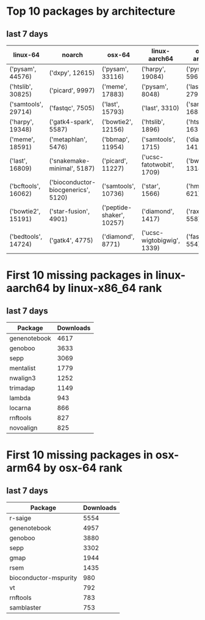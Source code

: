 # Top 10 packages by architecture
## last 7 days
|linux-64 | noarch | osx-64 | linux-aarch64 | osx-arm64 | 
|-|-|-|-|-|
|('pysam', 44576) |('dxpy', 12615) |('pysam', 33116) |('harpy', 19084) |('pysam', 5961) |
|('htslib', 30825) |('picard', 9997) |('meme', 17883) |('pysam', 8048) |('last', 2795) |
|('samtools', 29714) |('fastqc', 7505) |('last', 15793) |('last', 3310) |('samtools', 1683) |
|('harpy', 19348) |('gatk4-spark', 5587) |('bowtie2', 12156) |('htslib', 1896) |('htslib', 1631) |
|('meme', 18591) |('metaphlan', 5476) |('bbmap', 11954) |('samtools', 1715) |('diamond', 1412) |
|('last', 16809) |('snakemake-minimal', 5187) |('picard', 11227) |('ucsc-fatotwobit', 1709) |('bwa', 1318) |
|('bcftools', 16062) |('bioconductor-biocgenerics', 5120) |('samtools', 10736) |('star', 1566) |('hmmer', 621) |
|('bowtie2', 15191) |('star-fusion', 4901) |('peptide-shaker', 10257) |('diamond', 1417) |('raxml', 558) |
|('bedtools', 14724) |('gatk4', 4775) |('diamond', 8771) |('ucsc-wigtobigwig', 1339) |('fasttree', 554) |
# First 10 missing packages in linux-aarch64 by linux-x86_64 rank
## last 7 days

| Package | Downloads |
| - | - |
| genenotebook | 4617 | 
| genoboo | 3633 | 
| sepp | 3069 | 
| mentalist | 1779 | 
| nwalign3 | 1252 | 
| trimadap | 1149 | 
| lambda | 943 | 
| locarna | 866 | 
| rnftools | 827 | 
| novoalign | 825 | 
# First 10 missing packages in osx-arm64 by osx-64 rank
## last 7 days

| Package | Downloads |
| - | - |
| r-saige | 5554 | 
| genenotebook | 4957 | 
| genoboo | 3880 | 
| sepp | 3302 | 
| gmap | 1944 | 
| rsem | 1435 | 
| bioconductor-mspurity | 980 | 
| vt | 792 | 
| rnftools | 783 | 
| samblaster | 753 | 
